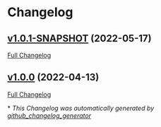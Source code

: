 # Changelog

## [v1.0.1-SNAPSHOT](https://github.com/NASA-PDS/registry-crawler-service/tree/v1.0.1-SNAPSHOT) (2022-05-17)

[Full Changelog](https://github.com/NASA-PDS/registry-crawler-service/compare/v1.0.0...v1.0.1-SNAPSHOT)

## [v1.0.0](https://github.com/NASA-PDS/registry-crawler-service/tree/v1.0.0) (2022-04-13)

[Full Changelog](https://github.com/NASA-PDS/registry-crawler-service/compare/e5bc1897d0dbe974f5790094019612b3503cb5b9...v1.0.0)



\* *This Changelog was automatically generated by [github_changelog_generator](https://github.com/github-changelog-generator/github-changelog-generator)*
